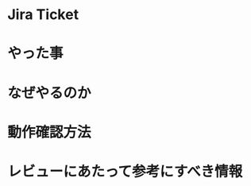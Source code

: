 # Jira Ticket
<!-- 例: https://initial-engine.atlassian.net/browse/XXX-XXX　　-->


# やった事
<!-- このPull Requestで行った修正内容を書く -->


# なぜやるのか
<!-- Jiraチケットで説明できない捕捉的な事項 (Jiraチケット の説明で十分であればここは不要) -->
<!-- なぜこのプルリクエストが必要と考えたかについて説明があるとレビュワーがわかりやすい -->


# 動作確認方法
<!-- どの環境でどんな動作チェックをしたか。動作確認をした事についてスクショなどがあるとわかりやすい -->


# レビューにあたって参考にすべき情報
<!-- 実装上の懸念点や注意点、関連するプルリクエストやリンクなど、レビュワーがレビューするにあたっての補足情報 -->
